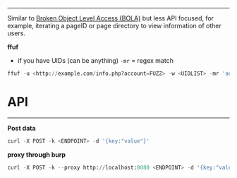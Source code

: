 ___
Similar to [Broken Object Level Access (BOLA)](Broken%20Object%20Level%20Access%20(BOLA).md) but less API focused, for example, iterating a pageID or page directory to view information of other users.

**ffuf**

- if you have UIDs (can be anything) `-mr` = regex match
```Python
ffuf -u <http://example.com/info.php?account=FUZZ> -w <UIDLIST> -mr 'admin'
```
# API
---
**Post data**
```Python
curl -X POST -k <ENDPOINT> -d '{key:"value"}'
```
**proxy through burp**
```Python
curl -X POST -k --proxy http://localhost:8080 <ENDPOINT> -d '{key:"value"}'
```
